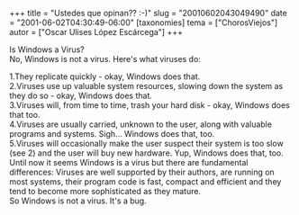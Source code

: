 +++
title = "Ustedes que opinan?? :-)"
slug = "20010602043049490"
date = "2001-06-02T04:30:49-06:00"
[taxonomies]
tema = ["ChorosViejos"]
autor = ["Oscar Ulises López Escárcega"]
+++

Is Windows a Virus?  
No, Windows is not a virus. Here's what viruses do:  
  
1.They replicate quickly - okay, Windows does that.  
2.Viruses use up valuable system resources, slowing down the system as
they do so - okay, Windows does that.  
3.Viruses will, from time to time, trash your hard disk - okay, Windows
does that too.  
4.Viruses are usually carried, unknown to the user, along with valuable
programs and systems. Sigh... Windows does that, too.  
5.Viruses will occasionally make the user suspect their system is too
slow (see 2) and the user will buy new hardware. Yup, Windows does that,
too.  
Until now it seems Windows is a virus but there are fundamental
differences: Viruses are well supported by their authors, are running on
most systems, their program code is fast, compact and efficient and they
tend to become more sophisticated as they mature.  
So Windows is not a virus. It's a bug.


